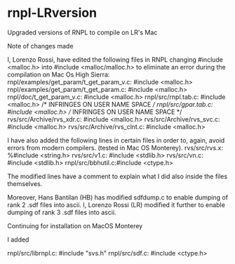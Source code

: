 # rnpl-LRversion
Upgraded versions of RNPL to compile on LR's Mac

Note of changes made

I, Lorenzo Rossi, have edited the following files in RNPL changing #include <malloc.h> into #include <malloc/malloc.h> to eliminate an error during the compilation on Mac Os High Sierra:
rnpl/examples/get_param/t_get_param_v.c: #include <malloc.h>
rnpl/examples/get_param/t_get_param.c: #include <malloc.h>
rnpl/doc/t_get_param_v.c: #include <malloc.h>
rnpl/src/rnpl.tab.c: #include <malloc.h> /* INFRINGES ON USER NAME SPACE */
rnpl/src/gpar.tab.c: #include <malloc.h> /* INFRINGES ON USER NAME SPACE */
rvs/src/Archive/rvs_xdr.c: #include <malloc.h>
rvs/src/Archive/rvs_svc.c: #include <malloc.h>
rvs/src/Archive/rvs_clnt.c: #include <malloc.h>

I have also added the following lines in certain files in order to, again, avoid errors from modern compilers. (tested in Mac OS Monterey).
rvs/src/rvs.x: %#include <string.h>
rvs/src/v1.c: #include <stdlib.h>
rvs/src/vn.c: #include <stdlib.h>
rnpl/src/bbhutil.c:#include <ctype.h>

The modified lines have a comment to explain what I did also inside the files themselves.

Moreover, Hans Bantilan (HB) has modified sdfdump.c to enable dumping of rank 2 .sdf files into ascii. I, Lorenzo Rossi (LR) modified it further to enable dumping of rank 3 .sdf files into ascii.


Continuing for installation on MacOS Monterey

I added

rnpl/src/librnpl.c: #include "svs.h"
rnpl/src/sdf.c: #include <ctype.h>